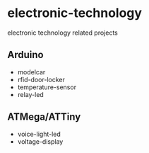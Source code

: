 # electronic-technology

electronic technology related projects

## Arduino

* modelcar
* rfid-door-locker
* temperature-sensor
* relay-led

## ATMega/ATTiny

* voice-light-led
* voltage-display
